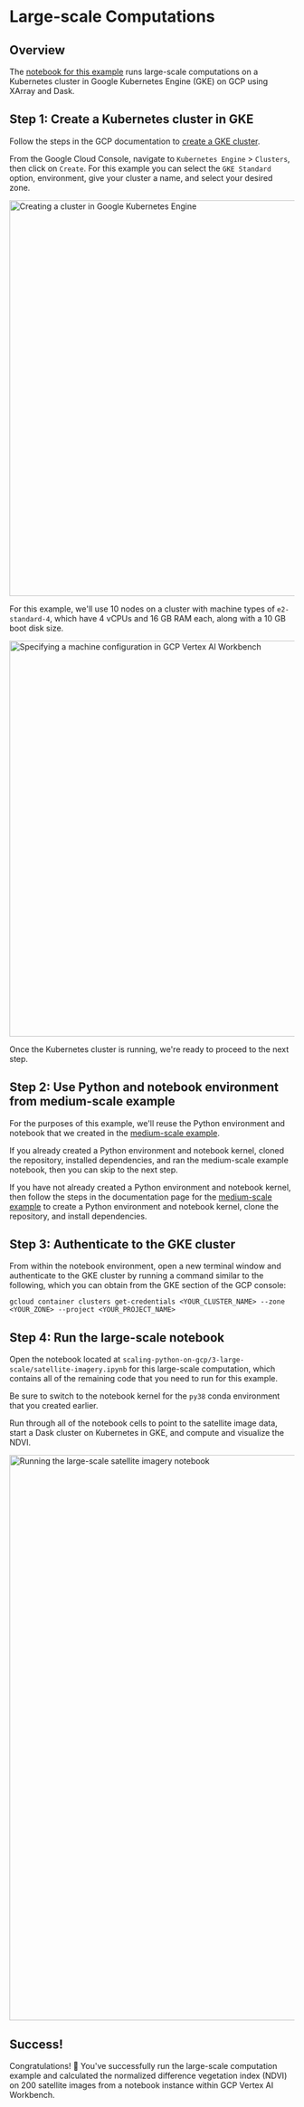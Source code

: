 # Large-scale Computations

## Overview

The
[notebook for this example](https://github.com/koverholt/scaling-python-on-gcp/blob/main/3-large-scale/satellite-imagery.ipynb)
runs large-scale computations on a Kubernetes cluster in Google Kubernetes
Engine (GKE) on GCP using XArray and Dask.

## Step 1: Create a Kubernetes cluster in GKE

Follow the steps in the GCP documentation to
[create a GKE cluster](https://cloud.google.com/kubernetes-engine/docs/how-to/creating-a-zonal-cluster#console).

From the Google Cloud Console, navigate to `Kubernetes Engine` > `Clusters`,
then click on `Create`. For this example you can select the `GKE Standard` option,
environment, give your cluster a name, and select your desired zone.

<img src="/images/large-scale-create-cluster.png" width="700px" style="display: block; margin-left: auto; margin-right: auto;" alt="Creating a cluster in Google Kubernetes Engine">

For this example, we'll use 10 nodes on a cluster with machine types of
`e2-standard-4`, which have 4 vCPUs and 16 GB RAM each, along with a 10 GB boot
disk size.

<img src="/images/large-scale-machine-configuration.png" width="700px" style="display: block; margin-left: auto; margin-right: auto;" alt="Specifying a machine configuration in GCP Vertex AI Workbench">

Once the Kubernetes cluster is running, we're ready to proceed to the next step.

## Step 2: Use Python and notebook environment from medium-scale example

For the purposes of this example, we'll reuse the Python environment and
notebook that we created in the [medium-scale example](medium.md).

If you already created a Python environment and notebook kernel, cloned the
repository, installed dependencies, and ran the medium-scale example notebook,
then you can skip to the next step.

If you have not already created a Python environment and notebook kernel, then
follow the steps in the documentation page for the
[medium-scale example](medium.md) to create a Python environment and notebook
kernel, clone the repository, and install dependencies.

## Step 3: Authenticate to the GKE cluster

From within the notebook environment, open a new terminal window and
authenticate to the GKE cluster by running a command similar to the following,
which you can obtain from the GKE section of the GCP console:

```shell
gcloud container clusters get-credentials <YOUR_CLUSTER_NAME> --zone <YOUR_ZONE> --project <YOUR_PROJECT_NAME>
```

## Step 4: Run the large-scale notebook

Open the notebook located at
`scaling-python-on-gcp/3-large-scale/satellite-imagery.ipynb` for this
large-scale computation, which contains all of the remaining code that you need
to run for this example.

Be sure to switch to the notebook kernel for the `py38` conda environment that
you created earlier.

Run through all of the notebook cells to point to the satellite image data,
start a Dask cluster on Kubernetes in GKE, and compute and visualize the NDVI.

<img src="/images/large-scale-notebook.png" width="1000px" style="display: block; margin-left: auto; margin-right: auto;" alt="Running the large-scale satellite imagery notebook">

## Success!

Congratulations! 🎉 You've successfully run the large-scale computation example
and calculated the normalized difference vegetation index (NDVI) on 200 satellite
images from a notebook instance within GCP Vertex AI Workbench.
